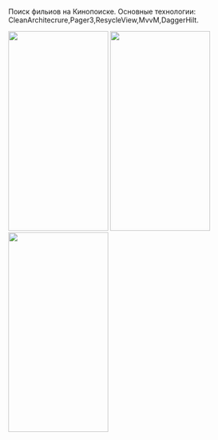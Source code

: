 Поиск фильиов на Кинопоиске.
Основные технологии: CleanArchitecrure,Pager3,ResycleView,MvvM,DaggerHilt. 




<img src="https://github.com/user-attachments/assets/ba92892f-cd25-43b8-a35d-231840250c4e" width="200" height="400">
<img src="https://github.com/user-attachments/assets/6e5a1392-7e9e-447c-93fa-4adc661f4123/" width="200" height="400">
<img src="https://github.com/user-attachments/assets/70ee14a5-b88a-4baa-8842-204133754b5e" width="200" height="400">
